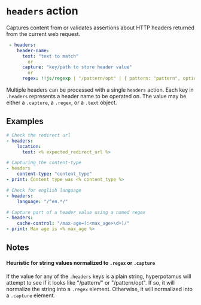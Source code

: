 # `headers` action

Captures content from or validates assertions about HTTP headers returned from the current web request.

```YAML
 - headers:
    header-name: 
      text: "text to match"
        or
      capture: "key/path to store header value"
        or
      regex: !!js/regexp | "/pattern/opt" | { pattern: "pattern", options: "gim" }
```

Multiple headers can be processed with a single `headers` action. Each key in `.headers` represents a header name to be operated on. The value may be either a `.capture`, a `.regex`, or a `.text` object. 

## Examples
```YAML
# Check the redirect url
- headers:
    location:
      text: <% expected_redirect_url %>

# Capturing the content-type
- headers
    content-type: "content_type"
- print: Content type was <% content_type %>

# Check for english language
- headers:
    language: "/^en.*/"

# Capture part of a header value using a named regex
- headers:
    cache-control: "/max-age=(:<max_age>\d+)/"
- print: Max age is <% max_age %>
```

## Notes
#### Heuristic for string values normalized to `.regex` or `.capture`
If the value for any of the  `.headers` keys is a plain string, hyperpotamus will attempt to see if it looks like "/pattern/" or "/pattern/opt". If so, it will normalize the string into a `.regex` element. Otherwise, it will normalized into a `.capture` element.
